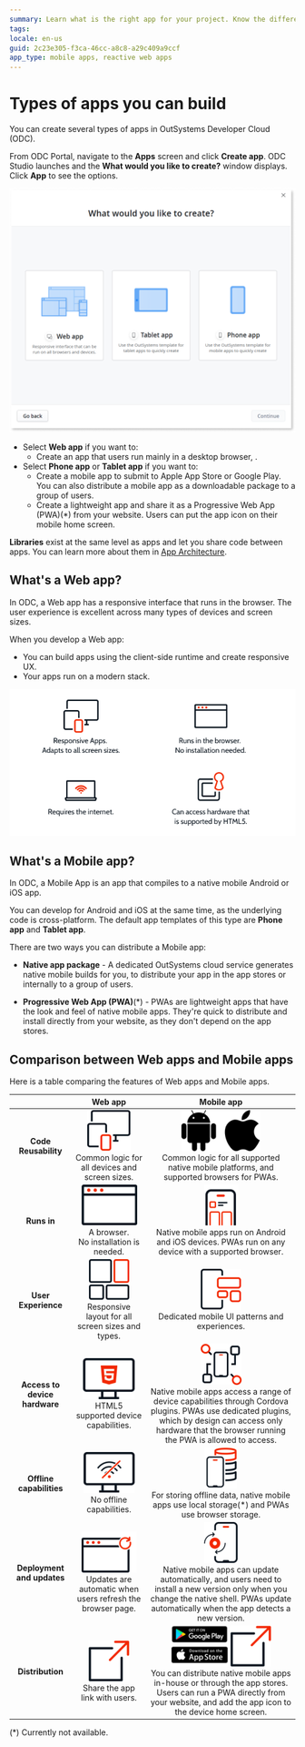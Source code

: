 ```yaml
---
summary: Learn what is the right app for your project. Know the difference between web and mobile apps in OutSystems Developer Cloud (ODC) and what to choose for your needs.
tags: 
locale: en-us
guid: 2c23e305-f3ca-46cc-a8c8-a29c409a9ccf
app_type: mobile apps, reactive web apps
---
```


# Types of apps you can build

You can create several types of apps in OutSystems Developer Cloud (ODC). 

From ODC Portal, navigate to the **Apps** screen and click **Create app**. ODC Studio launches and the **What would you like to create?** window displays. Click **App** to see the options.

![](images/what-would-you-like-to-create-ss.png)

* Select **Web app** if you want to:
    * Create an app that users run mainly in a desktop browser, .
* Select **Phone app** or **Tablet app** if you want to: 
    * Create a mobile app to submit to Apple App Store or Google Play. You can also distribute a mobile app as a downloadable package to a group of users.
    * Create a lightweight app and share it as a Progressive Web App (PWA)(*) from your website. Users can put the app icon on their mobile home screen.

<div class="info" markdown="1">

**Libraries** exist at the same level as apps and let you share code between apps. You can learn more about them in [App Architecture](../building-apps/architecture/intro.md#libraries-in-odc).

</div>


## What's a Web app?

In ODC, a Web app has a responsive interface that runs in the browser. The user experience is excellent across many types of devices and screen sizes.

When you develop a Web app:

* You can build apps using the client-side runtime and create responsive UX.
* Your apps run on a modern stack.

![](images/web-app-characteristics-diag.png)

## What's a Mobile app?

In ODC, a Mobile App is an app that compiles to a native mobile Android or iOS app. 

You can develop for Android and iOS at the same time, as the underlying code is cross-platform. The default app templates of this type are **Phone app** and **Tablet app**.

There are two ways you can distribute a Mobile app:

* **Native app package** - A dedicated OutSystems cloud service generates native mobile builds for you, to distribute your app in the app stores or internally to a group of users.

* **Progressive Web App (PWA)**(*) - PWAs are lightweight apps that have the look and feel of native mobile apps. They're quick to distribute and install directly from your website, as they don't depend on the app stores. 

## Comparison between Web apps and Mobile apps

Here is a table comparing the features of Web apps and Mobile apps.

|<br/>|**Web app** <br/>|**Mobile app**<br/>|
|:-:|:-:|:-:|
|**Code Reusability**|![](images/mobile-vs-web-code-reusability-web-diag.png)<br/>Common logic for all devices and screen sizes.|![](images/mobile-vs-web-code-reusability-mobile-diag.png)<br/>Common logic for all supported native mobile platforms, and supported browsers for PWAs.|
|**Runs in**|![](images/mobile-vs-web-runs-in-web-diag.png)<br/>A browser.<br/>No installation is needed.|![](images/mobile-vs-web-runs-in-mobile-diag.png)<br/>Native mobile apps run on Android and iOS devices. PWAs run on any device with a supported browser.|
|**User Experience**|![](images/mobile-vs-web-user-experience-web-diag.png)<br/>Responsive layout for all screen sizes and types.|![](images/mobile-vs-web-user-experience-mobile-diag.png)<br/>Dedicated mobile UI patterns and experiences.|
|**Access to device hardware**|![](images/mobile-vs-web-access-device-web-diag.png)<br/>HTML5 supported device capabilities.|![](images/mobile-vs-web-access-device-mobile-diag.png)<br/>Native mobile apps access a range of device capabilities through Cordova plugins. PWAs use dedicated plugins, which by design can access only hardware that the browser running the PWA is allowed to access.|
|**Offline capabilities**|![](images/mobile-vs-web-offline-web-diag.png)<br/>No offline capabilities.|![](images/mobile-vs-web-offline-mobile-diag.png)<br/>For storing offline data, native mobile apps use local storage(*) and PWAs use browser storage.|
|**Deployment and updates**|![](images/mobile-vs-web-deployments-web-diag.png)<br/>Updates are automatic when users refresh the browser page.|![](images/mobile-vs-web-deployments-mobile-diag.png)<br/>Native mobile apps can update automatically, and users need to install a new version only when you change the native shell. PWAs update automatically when the app detects a new version.|
|**Distribution**|![](images/mobile-vs-web-distribution-web-diag.png)<br/>Share the app link with users.|![](images/mobile-vs-web-distribution-mobile-diag.png) ![](images/mobile-vs-web-distribution-web-diag.png)<br/>You can distribute native mobile apps in-house or through the app stores. Users can run a PWA directly from your website, and add the app icon to the device home screen.|

<div class="info" markdown="1">

(*) Currently not available.

</div>
